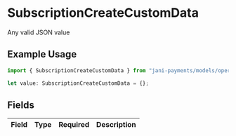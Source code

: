 # SubscriptionCreateCustomData

Any valid JSON value

## Example Usage

```typescript
import { SubscriptionCreateCustomData } from "jani-payments/models/operations";

let value: SubscriptionCreateCustomData = {};
```

## Fields

| Field       | Type        | Required    | Description |
| ----------- | ----------- | ----------- | ----------- |